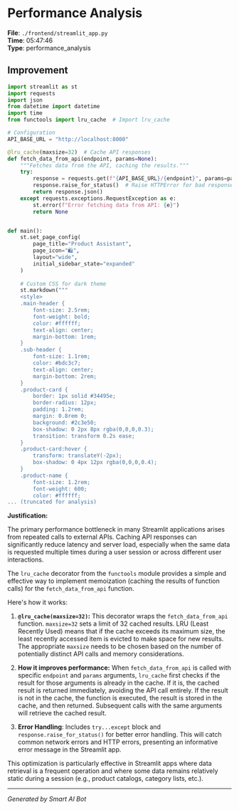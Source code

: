# Performance Analysis

**File**: `./frontend/streamlit_app.py`  
**Time**: 05:47:46  
**Type**: performance_analysis

## Improvement

```python
import streamlit as st
import requests
import json
from datetime import datetime
import time
from functools import lru_cache  # Import lru_cache

# Configuration
API_BASE_URL = "http://localhost:8000"

@lru_cache(maxsize=32)  # Cache API responses
def fetch_data_from_api(endpoint, params=None):
    """Fetches data from the API, caching the results."""
    try:
        response = requests.get(f"{API_BASE_URL}/{endpoint}", params=params)
        response.raise_for_status()  # Raise HTTPError for bad responses (4xx or 5xx)
        return response.json()
    except requests.exceptions.RequestException as e:
        st.error(f"Error fetching data from API: {e}")
        return None


def main():
    st.set_page_config(
        page_title="Product Assistant",
        page_icon="🛍️",
        layout="wide",
        initial_sidebar_state="expanded"
    )
    
    # Custom CSS for dark theme
    st.markdown("""
    <style>
    .main-header {
        font-size: 2.5rem;
        font-weight: bold;
        color: #ffffff;
        text-align: center;
        margin-bottom: 1rem;
    }
    .sub-header {
        font-size: 1.1rem;
        color: #bdc3c7;
        text-align: center;
        margin-bottom: 2rem;
    }
    .product-card {
        border: 1px solid #34495e;
        border-radius: 12px;
        padding: 1.2rem;
        margin: 0.8rem 0;
        background: #2c3e50;
        box-shadow: 0 2px 8px rgba(0,0,0,0.3);
        transition: transform 0.2s ease;
    }
    .product-card:hover {
        transform: translateY(-2px);
        box-shadow: 0 4px 12px rgba(0,0,0,0.4);
    }
    .product-name {
        font-size: 1.2rem;
        font-weight: 600;
        color: #ffffff;
... (truncated for analysis)
```

**Justification:**

The primary performance bottleneck in many Streamlit applications arises from repeated calls to external APIs.  Caching API responses can significantly reduce latency and server load, especially when the same data is requested multiple times during a user session or across different user interactions.

The `lru_cache` decorator from the `functools` module provides a simple and effective way to implement memoization (caching the results of function calls) for the `fetch_data_from_api` function.

Here's how it works:

1. **`@lru_cache(maxsize=32)`:**  This decorator wraps the `fetch_data_from_api` function. `maxsize=32` sets a limit of 32 cached results.  LRU (Least Recently Used) means that if the cache exceeds its maximum size, the least recently accessed item is evicted to make space for new results.  The appropriate `maxsize` needs to be chosen based on the number of potentially distinct API calls and memory considerations.

2. **How it improves performance:** When `fetch_data_from_api` is called with specific `endpoint` and `params` arguments, `lru_cache` first checks if the result for those arguments is already in the cache.  If it is, the cached result is returned immediately, avoiding the API call entirely.  If the result is not in the cache, the function is executed, the result is stored in the cache, and then returned.  Subsequent calls with the same arguments will retrieve the cached result.

3. **Error Handling**: Includes `try...except` block and `response.raise_for_status()` for better error handling.  This will catch common network errors and HTTP errors, presenting an informative error message in the Streamlit app.

This optimization is particularly effective in Streamlit apps where data retrieval is a frequent operation and where some data remains relatively static during a session (e.g., product catalogs, category lists, etc.).

---
*Generated by Smart AI Bot*
